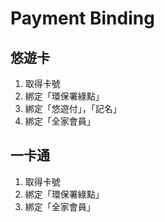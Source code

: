 # Payment Binding



## 悠遊卡

1. 取得卡號
2. 綁定「環保署綠點」
3. 綁定「悠遊付」，「記名」
4. 綁定「全家會員」

## 一卡通

1. 取得卡號
2. 綁定「環保署綠點」
3. 綁定「全家會員」